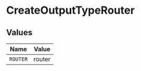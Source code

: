 # CreateOutputTypeRouter


## Values

| Name     | Value    |
| -------- | -------- |
| `ROUTER` | router   |